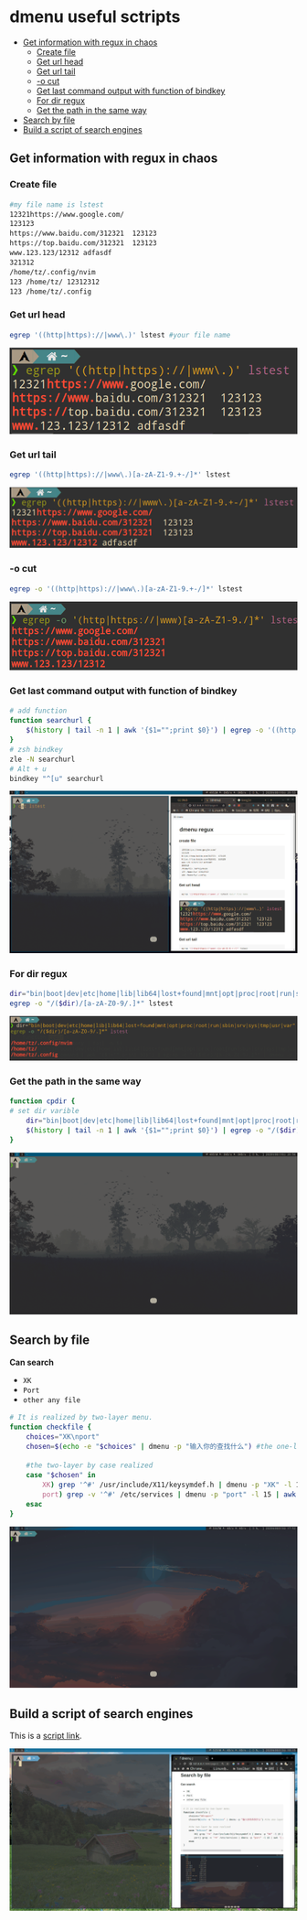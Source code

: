 # dmenu useful sctripts

<!-- vim-markdown-toc GFM -->

* [Get information with regux in chaos](#get-information-with-regux-in-chaos)
    * [Create file](#create-file)
    * [Get url head](#get-url-head)
    * [Get url tail](#get-url-tail)
    * [-o cut](#-o-cut)
    * [Get last command output with function of bindkey](#get-last-command-output-with-function-of-bindkey)
    * [For dir regux](#for-dir-regux)
    * [Get the path in the same way](#get-the-path-in-the-same-way)
* [Search by file](#search-by-file)
* [Build a script of search engines](#build-a-script-of-search-engines)

<!-- vim-markdown-toc -->
## Get information with regux in chaos
### Create file
```bash
#my file name is lstest
12321https://www.google.com/
123123
https://www.baidu.com/312321  123123
https://top.baidu.com/312321  123123
www.123.123/12312 adfasdf
321312
/home/tz/.config/nvim
123 /home/tz/ 12312312
123 /home/tz/.config
```
### Get url head
```bash
egrep '((http|https)://|www\.)' lstest #your file name
```
![avatar](/Pictures/dmenu/1.png)

### Get url tail
```bash
egrep '((http|https)://|www\.)[a-zA-Z1-9.+-/]*' lstest
```
![avatar](/Pictures/dmenu/2.png)

### -o cut
```bash
egrep -o '((http|https)://|www\.)[a-zA-Z1-9.+-/]*' lstest
```
![avatar](/Pictures/dmenu/3.png)

### Get last command output with function of bindkey
```bash
# add function
function searchurl {
    $(history | tail -n 1 | awk '{$1="";print $0}') | egrep -o '((http|https)://|www\.)[a-zA-Z1-9.+-/]*' | dmenu -p "search url" -l 10 | xargs xdg-open &> /dev/null
}
# zsh bindkey
zle -N searchurl
# Alt + u
bindkey "^[u" searchurl
```

![avatar](/Pictures/dmenu/4.gif)

### For dir regux
```bash
dir="bin|boot|dev|etc|home|lib|lib64|lost+found|mnt|opt|proc|root|run|sbin|srv|sys|tmp|usr|var"
egrep -o "/($dir)/[a-zA-Z0-9/.]*" lstest
```
![avatar](/Pictures/dmenu/5.png)

### Get the path in the same way
```bash
function cpdir {
# set dir varible
    dir="bin|boot|dev|etc|home|lib|lib64|lost+found|mnt|opt|proc|root|run|sbin|srv|sys|tmp|usr|var"
    $(history | tail -n 1 | awk '{$1="";print $0}') | egrep -o "/($dir)/[a-zA-Z0-9/.]*" | dmenu -p "copy url" -l 10 | xclip -selection clipboard
}
```
![avatar](/Pictures/dmenu/6.gif)

## Search by file
**Can search**
+ `XK`
+ `Port`
+ `other any file`
```bash
# It is realized by two-layer menu.
function checkfile {
    choices="XK\nport"
    chosen=$(echo -e "$choices" | dmenu -p "输入你的查找什么") #the one-layer

    #the two-layer by case realized
    case "$chosen" in
        XK) grep '^#' /usr/include/X11/keysymdef.h | dmenu -p "XK" -l 15 | awk '{ print $2 }' | xclip -selection clipboard ;;
        port) grep -v '^#' /etc/services | dmenu -p "port" -l 15 | awk '{ print $1 }' | xclip -selection clipboard;;
    esac
}
```
![avatar](/Pictures/dmenu/7.gif)

## Build a script of search engines
This is a [script link](https://github.com/ztoiax/userfulscripts/blob/master/dmenu-search.sh
 "With a Title").

![avatar](/Pictures/dmenu/8.gif)
